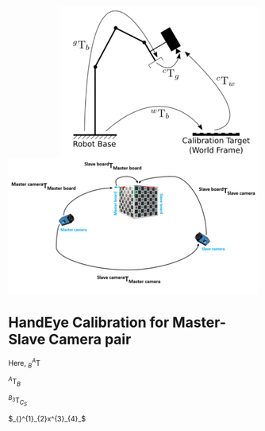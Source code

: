 <p align="right">
<img align="center" src="Images/hande.png" width="400"> 
<img align="center" src="Images/nonOverlapping.png" width="550">
</p>


# HandEye Calibration for Master-Slave Camera pair
 Here,
 $_{B}^{A}\textrm{T}$

  $_{}^{A}\textrm{T}_{B}$
 
 $_{}^{B_3}\textrm{T}^{}_{C_S}$

 $_{}^{1}_{2}x^{3}_{4}_$



